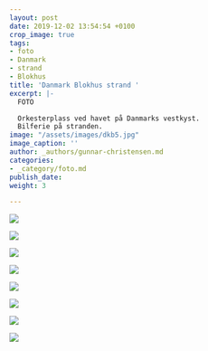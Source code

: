 ```yaml
---
layout: post
date: 2019-12-02 13:54:54 +0100
crop_image: true
tags:
- foto
- Danmark
- strand
- Blokhus
title: 'Danmark Blokhus strand '
excerpt: |-
  FOTO

  Orkesterplass ved havet på Danmarks vestkyst.
  Bilferie på stranden.
image: "/assets/images/dkb5.jpg"
image_caption: ''
author: _authors/gunnar-christensen.md
categories:
- _category/foto.md
publish_date: 
weight: 3

---
```

![](http://www.helping.no/dkb11.jpg)

![](http://www.helping.no/dkb4.jpg)

![](http://www.helping.no/dkb3.jpg)

![](http://www.helping.no/dkb9.jpg)

![](http://www.helping.no/dkb7.jpg)

![](http://www.helping.no/dkb8.jpg)

![](http://www.helping.no/mobbing.jpg)

![](http://www.helping.no/dkb12.jpg)